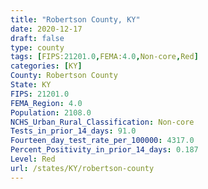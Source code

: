 ```yaml
---
title: "Robertson County, KY"
date: 2020-12-17
draft: false
type: county
tags: [FIPS:21201.0,FEMA:4.0,Non-core,Red]
categories: [KY]
County: Robertson County
State: KY
FIPS: 21201.0
FEMA_Region: 4.0
Population: 2108.0
NCHS_Urban_Rural_Classification: Non-core
Tests_in_prior_14_days: 91.0
Fourteen_day_test_rate_per_100000: 4317.0
Percent_Positivity_in_prior_14_days: 0.187
Level: Red
url: /states/KY/robertson-county
---
```



